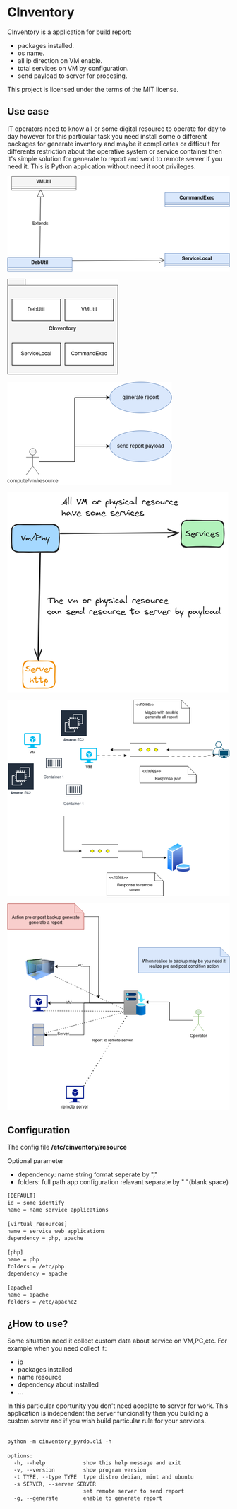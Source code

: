 CInventory
=================================

CInventory is a application for build report:

- packages installed.
- os name.
- all ip direction on VM enable.
- total services on VM by configuration.
- send payload to server for procesing.

This project is licensed under the terms of the MIT license.

## Use case

IT operators need to know all or some digital resource to operate for day to day however for this particular task you need install some o different packages for generate inventory and maybe it complicates or difficult for differents restriction about the operative system or service container then it's simple solution for generate to report and send to remote server if you need it. 
This is Python application without need it root privileges.


![class](img/class.png)

![packages](img/packages.png)

![use case](img/use%20case.png)

![util can send](img/util.png)

![using](img/maybe-using-cinventory.png)

![using with backup](img/usecase2.png)



## Configuration

The config file **/etc/cinventory/resource**

Optional parameter

- dependency: name string format seperate by ","
- folders: full path app configuration relavant separate by " "(blank space)

```
[DEFAULT]
id = some identify
name = name service applications

[virtual_resources]
name = service web applications
dependency = php, apache

[php]
name = php
folders = /etc/php
dependency = apache

[apache]
name = apache
folders = /etc/apache2

```

## ¿How to use?

Some situation need it collect custom data about service on VM,PC,etc. For example when you need collect it:

- ip 
- packages installed
- name resource
- dependency about installed
- ...

In this particular oportunity you don't need acoplate to server for work. This application is independent the server funcionality then you building a custom server and if you wish build particular rule for your services.

```

python -m cinventory_pyrdo.cli -h

options:
  -h, --help            show this help message and exit
  -v, --version         show program version
  -t TYPE, --type TYPE  type distro debian, mint and ubuntu
  -s SERVER, --server SERVER
                        set remote server to send report
  -g, --generate        enable to generate report


```